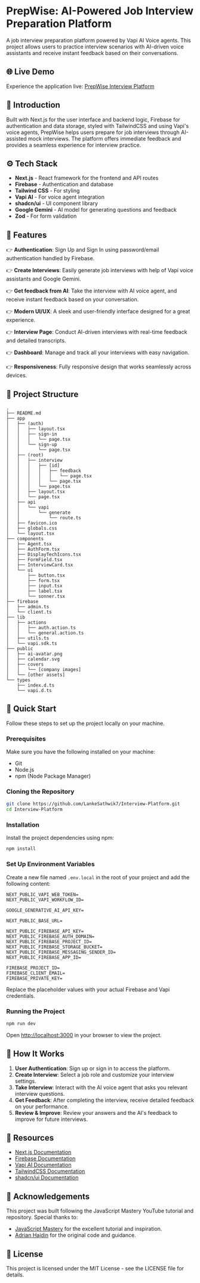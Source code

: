 # PrepWise: AI-Powered Job Interview Preparation Platform

A job interview preparation platform powered by Vapi AI Voice agents. This project allows users to practice interview scenarios with AI-driven voice assistants and receive instant feedback based on their conversations.

## 🌐 Live Demo

Experience the application live: [PrepWise Interview Platform](https://interview-platform-sand.vercel.app/)

## 🤖 Introduction

Built with Next.js for the user interface and backend logic, Firebase for authentication and data storage, styled with TailwindCSS and using Vapi's voice agents, PrepWise helps users prepare for job interviews through AI-assisted mock interviews. The platform offers immediate feedback and provides a seamless experience for interview practice.

## ⚙️ Tech Stack

- **Next.js** - React framework for the frontend and API routes
- **Firebase** - Authentication and database
- **Tailwind CSS** - For styling
- **Vapi AI** - For voice agent integration
- **shadcn/ui** - UI component library
- **Google Gemini** - AI model for generating questions and feedback
- **Zod** - For form validation

## 🔋 Features

👉 **Authentication**: Sign Up and Sign In using password/email authentication handled by Firebase.

👉 **Create Interviews**: Easily generate job interviews with help of Vapi voice assistants and Google Gemini.

👉 **Get feedback from AI**: Take the interview with AI voice agent, and receive instant feedback based on your conversation.

👉 **Modern UI/UX**: A sleek and user-friendly interface designed for a great experience.

👉 **Interview Page**: Conduct AI-driven interviews with real-time feedback and detailed transcripts.

👉 **Dashboard**: Manage and track all your interviews with easy navigation.

👉 **Responsiveness**: Fully responsive design that works seamlessly across devices.

## 📂 Project Structure

```
.
├── README.md
├── app
│   ├── (auth)
│   │   ├── layout.tsx
│   │   ├── sign-in
│   │   │   └── page.tsx
│   │   └── sign-up
│   │       └── page.tsx
│   ├── (root)
│   │   ├── interview
│   │   │   ├── [id]
│   │   │   │   ├── feedback
│   │   │   │   │   └── page.tsx
│   │   │   │   └── page.tsx
│   │   │   └── page.tsx
│   │   ├── layout.tsx
│   │   └── page.tsx
│   ├── api
│   │   └── vapi
│   │       └── generate
│   │           └── route.ts
│   ├── favicon.ico
│   ├── globals.css
│   └── layout.tsx
├── components
│   ├── Agent.tsx
│   ├── AuthForm.tsx
│   ├── DisplayTechIcons.tsx
│   ├── FormField.tsx
│   ├── InterviewCard.tsx
│   └── ui
│       ├── button.tsx
│       ├── form.tsx
│       ├── input.tsx
│       ├── label.tsx
│       └── sonner.tsx
├── firebase
│   ├── admin.ts
│   └── client.ts
├── lib
│   ├── actions
│   │   ├── auth.action.ts
│   │   └── general.action.ts
│   ├── utils.ts
│   └── vapi.sdk.ts
├── public
│   ├── ai-avatar.png
│   ├── calendar.svg
│   ├── covers
│   │   └── [company images]
│   └── [other assets]
└── types
    ├── index.d.ts
    └── vapi.d.ts
```

## 🤸 Quick Start

Follow these steps to set up the project locally on your machine.

### Prerequisites

Make sure you have the following installed on your machine:

- Git
- Node.js
- npm (Node Package Manager)

### Cloning the Repository

```bash
git clone https://github.com/LankeSathwik7/Interview-Platform.git
cd Interview-Platform
```

### Installation

Install the project dependencies using npm:

```bash
npm install
```

### Set Up Environment Variables

Create a new file named `.env.local` in the root of your project and add the following content:

```
NEXT_PUBLIC_VAPI_WEB_TOKEN=
NEXT_PUBLIC_VAPI_WORKFLOW_ID=

GOOGLE_GENERATIVE_AI_API_KEY=

NEXT_PUBLIC_BASE_URL=

NEXT_PUBLIC_FIREBASE_API_KEY=
NEXT_PUBLIC_FIREBASE_AUTH_DOMAIN=
NEXT_PUBLIC_FIREBASE_PROJECT_ID=
NEXT_PUBLIC_FIREBASE_STORAGE_BUCKET=
NEXT_PUBLIC_FIREBASE_MESSAGING_SENDER_ID=
NEXT_PUBLIC_FIREBASE_APP_ID=

FIREBASE_PROJECT_ID=
FIREBASE_CLIENT_EMAIL=
FIREBASE_PRIVATE_KEY=
```

Replace the placeholder values with your actual Firebase and Vapi credentials.

### Running the Project

```bash
npm run dev
```

Open [http://localhost:3000](http://localhost:3000) in your browser to view the project.

## 🧠 How It Works

1. **User Authentication**: Sign up or sign in to access the platform.
2. **Create Interview**: Select a job role and customize your interview settings.
3. **Take Interview**: Interact with the AI voice agent that asks you relevant interview questions.
4. **Get Feedback**: After completing the interview, receive detailed feedback on your performance.
5. **Review & Improve**: Review your answers and the AI's feedback to improve for future interviews.

## 🔗 Resources

- [Next.js Documentation](https://nextjs.org/docs)
- [Firebase Documentation](https://firebase.google.com/docs)
- [Vapi AI Documentation](https://vapi.ai/docs)
- [TailwindCSS Documentation](https://tailwindcss.com/docs)
- [shadcn/ui Documentation](https://ui.shadcn.com/)

## 🙏 Acknowledgements

This project was built following the JavaScript Mastery YouTube tutorial and repository. Special thanks to:

- [JavaScript Mastery](https://www.youtube.com/@javascriptmastery) for the excellent tutorial and inspiration.
- [Adrian Hajdin](https://github.com/adrianhajdin) for the original code and guidance.

## 📝 License

This project is licensed under the MIT License - see the LICENSE file for details.
